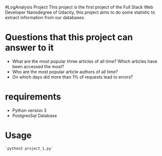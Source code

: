 
#LogAnalysis Project 
 This project is the first project of the Full Stack Web Developer Nanodegree of Udacity, this project aims to do some statistic to extract information from our databases.
# Questions that this project can answer to it 

  -  What are the most popular three articles of all time? Which articles have been accessed the most? 
  - Who are the most popular article authors of all time?
  - On which days did more than 1% of requests lead to errors? 

# requirements

  - Python version 3
  - PostgresSql Database

# Usage
    `python3 project_1.py`
    
